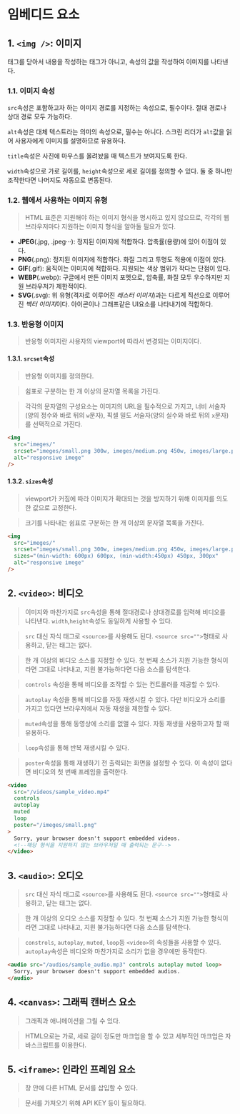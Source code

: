 # 임베디드 요소

## 1. `<img />`: 이미지

태그를 닫아서 내용을 작성하는 태그가 아니고, 속성의 값을 작성하여 이미지를 나타낸다.

### 1.1. 이미지 속성

`src`속성은 포함하고자 하는 이미지 경로를 지정하는 속성으로, 필수이다. 절대 경로나 상대 경로 모두 가능하다.

`alt`속성은 대체 텍스트라는 의미의 속성으로, 필수는 아니다. 스크린 리더가 `alt`값을 읽어 사용자에게 이미지를 설명하므로 유용하다.

`title`속성은 사진에 마우스를 올려놨을 때 텍스트가 보여지도록 한다.

`width`속성으로 가로 길이를, `height`속성으로 세로 길이를 정의할 수 있다. 둘 중 하나만 조작한다면 나머지도 자동으로 변동된다.

### 1.2. 웹에서 사용하는 이미지 유형

> HTML 표준은 지원해야 하는 이미지 형식을 명시하고 있지 않으므로, 각각의 웹 브라우저마다 지원하는 이미지 형식을 알아둘 필요가 있다.

- **JPEG**(.jpg, .jpeg···): 정지된 이미지에 적합하다. 압축률(용량)에 있어 이점이 있다.
- **PNG**(.png): 정지된 이미지에 적합하다. 화질 그리고 투명도 적용에 이점이 있다.
- **GIF**(.gif): 움직이는 이미지에 적합하다. 지원되는 색상 범위가 작다는 단점이 있다.
- **WEBP**(.webp): 구글에서 만든 이미지 포멧으로, 압축률, 화질 모두 우수하지만 지원 브라우저가 제한적이다.
- **SVG**(.svg): 위 유형(격자로 이루어진 _레스터 이미지_)과는 다르게 직선으로 이루어진 *벡터 이미지*이다. 아이콘이나 그래프같은 UI요소를 나타내기에 적합하다.

### 1.3. 반응형 이미지

> 반응형 이미지란 사용자의 viewport에 따라서 변경되는 이미지이다.

#### 1.3.1. `srcset`속성

> 반응형 이미지를 정의한다.

> 쉼표로 구분하는 한 개 이상의 문자열 목록을 가진다.

> 각각의 문자열의 구성요소는 이미지의 URL을 필수적으로 가지고, 너비 서술자(양의 정수와 바로 뒤의 `w`문자), 픽셀 밀도 서술자(양의 실수와 바로 뒤의 `x`문자)를 선택적으로 가진다.

```html
<img
  src="imeges/"
  srcset="imeges/small.png 300w, imeges/medium.png 450w, imeges/large.png 600w"
  alt="responsive imege"
/>
```

#### 1.3.2. `sizes`속성

> viewport가 커짐에 따라 이미지가 확대되는 것을 방지하기 위해 이미지를 의도한 값으로 고정한다.

> 크기를 나타내는 쉼표로 구분하는 한 개 이상의 문자열 목록을 가진다.

```html
<img
  src="imeges/"
  srcset="imeges/small.png 300w, imeges/medium.png 450w, imeges/large.png 600w"
  sizes="(min-width: 600px) 600px, (min-width:450px) 450px, 300px"
  alt="responsive imege"
/>
```

## 2. `<video>`: 비디오

> 이미지와 마찬가지로 `src`속성을 통해 절대경로나 상대경로를 입력해 비디오를 나타낸다. `width`,`height`속성도 동일하게 사용할 수 있다.

> `src` 대신 자식 태그로 `<source>`를 사용해도 된다. `<source src="">`형태로 사용하고, 닫는 태그는 없다.

> 한 개 이상의 비디오 소스를 지정할 수 있다. 첫 번째 소스가 지원 가능한 형식이라면 그대로 나타내고, 지원 불가능하다면 다음 소스를 탐색한다.

> `controls` 속성을 통해 비디오를 조작할 수 있는 컨트롤러를 제공할 수 있다.

> `autoplay` 속성을 통해 비디오를 자동 재생시킬 수 있다. 다만 비디오가 소리를 가지고 있다면 브라우저에서 자동 재생을 제한할 수 있다.

> `muted`속성을 통해 동영상에 소리를 없앨 수 있다. 자동 재생을 사용하고자 할 때 유용하다.

> `loop`속성을 통해 반복 재생시킬 수 있다.

> `poster`속성을 통해 재생하기 전 출력되는 화면을 설정할 수 있다. 이 속성이 없다면 비디오의 첫 번째 프레임을 출력한다.

```html
<video
  src="/videos/sample_video.mp4"
  controls
  autoplay
  muted
  loop
  poster="/imeges/small.png"
>
  Sorry, your browser doesn't support embedded videos.
  <!--해당 형식을 지원하지 않는 브라우저일 때 출력되는 문구-->
</video>
```

## 3. `<audio>`: 오디오

> `src` 대신 자식 태그로 `<source>`를 사용해도 된다. `<source src="">`형태로 사용하고, 닫는 태그는 없다.

> 한 개 이상의 오디오 소스를 지정할 수 있다. 첫 번째 소스가 지원 가능한 형식이라면 그대로 나타내고, 지원 불가능하다면 다음 소스를 탐색한다.

> `constrols`, `autoplay`, `muted`, `loop`등 `<video>`의 속성들을 사용할 수 있다. `autoplay`속성은 비디오와 마찬가지로 소리가 없을 경우에만 동작한다.

```html
<audio src="/audios/sample_audio.mp3" controls autoplay muted loop>
  Sorry, your browser doesn't support embedded audios.
</audio>
```

## 4. `<canvas>`: 그래픽 캔버스 요소

> 그래픽과 애니메이션을 그릴 수 있다.

> HTML으로는 가로, 세로 길이 정도만 마크업을 할 수 있고 세부적인 마크업은 자바스크립트를 이용한다.

## 5. `<iframe>`: 인라인 프레임 요소

> 창 안에 다른 HTML 문서를 삽입할 수 있다.

> 문서를 가져오기 위해 API KEY 등이 필요하다.
